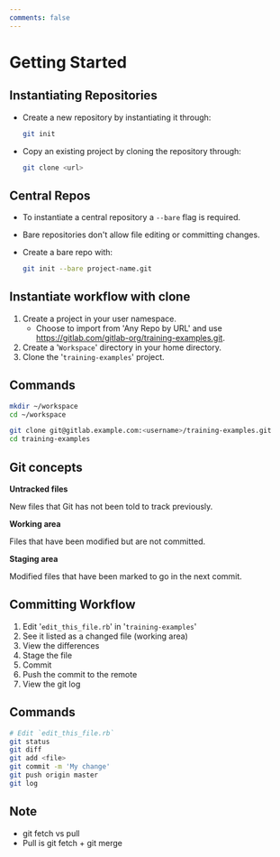 ```yaml
---
comments: false
---
```


# Getting Started

## Instantiating Repositories

- Create a new repository by instantiating it through:

  ```bash
  git init
  ```

- Copy an existing project by cloning the repository through:

  ```bash
  git clone <url>
  ```

## Central Repos

- To instantiate a central repository a `--bare` flag is required.
- Bare repositories don't allow file editing or committing changes.
- Create a bare repo with:

  ```bash
  git init --bare project-name.git
  ```

## Instantiate workflow with clone

1. Create a project in your user namespace.
   - Choose to import from 'Any Repo by URL' and use <https://gitlab.com/gitlab-org/training-examples.git>.
1. Create a '`Workspace`' directory in your home directory.
1. Clone the '`training-examples`' project.

## Commands

```sh
mkdir ~/workspace
cd ~/workspace

git clone git@gitlab.example.com:<username>/training-examples.git
cd training-examples
```

## Git concepts

**Untracked files**

New files that Git has not been told to track previously.

**Working area**

Files that have been modified but are not committed.

**Staging area**

Modified files that have been marked to go in the next commit.

## Committing Workflow

1. Edit '`edit_this_file.rb`' in '`training-examples`'
1. See it listed as a changed file (working area)
1. View the differences
1. Stage the file
1. Commit
1. Push the commit to the remote
1. View the git log

## Commands

```sh
# Edit `edit_this_file.rb`
git status
git diff
git add <file>
git commit -m 'My change'
git push origin master
git log
```

## Note

- git fetch vs pull
- Pull is git fetch + git merge
